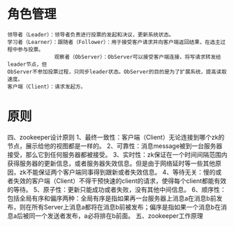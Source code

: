 # 角色管理

	领导者（Leader）：领导者负责进行投票的发起和决议，更新系统状态。
	学习者（Learner）：跟随者（Follower）：用于接受客户请求并向客户端返回结果，在选主过程中参与投票。
				   观察者（ObServer）：ObServer可以接受客户端连接，将写请求转发给leader节点，但                
	ObServer不参加投票过程，只同步leader状态。ObServer的目的是为了扩展系统，提高读取    
	速度。
	客户端（Client）：请求发起方。

# 原则

四、zookeeper设计原则
1、最终一致性：客户端（Client）无论连接到哪个zk的节点，展示给他的视图都是一样的。
2、可靠性：消息message被到一台服务器接受，那么它到任何服务器都被接受。
3、实时性：zk保证在一个时间间隔范围内获得服务器的更新信息，或者服务器失效信息。但是由于网络延时等一些其他原因，zk不能保证两个客户端同事得到跟新或者失效信息。
4、等待无关：慢的或者失效的客户端（Client）不得干预快速的client的请求，使得每个client都能有效的等待。
5、原子性：更新只能成功或者失败，没有其他中间信息。
6、顺序性：包括全局有序和偏序两种：全局有序是指如果再一台服务器上消息a在消息b前发布，则在所有Server上消息a都将在消息b前被发布；偏序是指如果一个消息b在消息a后被同一个发送者发布，a必将排在b前面。
五、zookeeper工作原理
